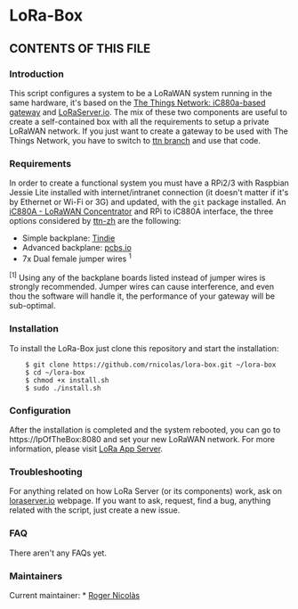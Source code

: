 # LoRa-Box
## CONTENTS OF THIS FILE
### Introduction

This script configures a system to be a LoRaWAN system running in the same hardware, it's based on the [The Things Network: iC880a-based gateway](https://github.com/ttn-zh/ic880a-gateway/) and [LoRaServer.io](https://www.loraserver.io). The mix of these two components are useful to create a self-contained box with all the requirements to setup a private LoRaWAN network. If you just want to create a gateway to be used with The Things Network, you have to switch to [ttn branch](https://github.com/rnicolas/lora-box/tree/ttn) and use that code.

### Requirements

In order to create a functional system you must have a RPi2/3 with Raspbian Jessie Lite installed with internet/intranet connection (it doesn't matter if it's by Ethernet or Wi-Fi or 3G) and updated, with the `git` package installed. An [iC880A - LoRaWAN Concentrator](https://wireless-solutions.de/products/radiomodules/ic880a.html) and RPi to iC880A interface, the three options considered by [ttn-zh](https://github.com/ttn-zh) are the following:

* Simple backplane: [Tindie](https://www.tindie.com/products/gnz/imst-ic880a-lorawan-backplane/)
* Advanced backplane: [pcbs.io](https://pcbs.io/share/zvoQ4)
* 7x Dual female jumper wires <sup>1</sup>

<sup>[1]</sup> Using any of the backplane boards listed instead of jumper wires is strongly recommended. Jumper wires can cause interference, and even thou the software will handle it, the performance of your gateway will be sub-optimal.

### Installation

To install the LoRa-Box just clone this repository and start the installation:

		$ git clone https://github.com/rnicolas/lora-box.git ~/lora-box
		$ cd ~/lora-box
		$ chmod +x install.sh
		$ sudo ./install.sh

### Configuration

After the installation is completed and the system rebooted, you can go to https://IpOfTheBox:8080 and set your new LoRaWAN network. For more information, please visit [LoRa App Server](https://docs.loraserver.io/lora-app-server/).

### Troubleshooting

For anything related on how LoRa Server (or its components) work, ask on [loraserver.io](https://www.loraserver.io) webpage. If you want to ask, request, find a bug, anything related with the script, just create a new issue.

### FAQ

There aren't any FAQs yet.

### Maintainers

Current maintainer:
	* [Roger Nicolàs](https://github.com/rnicolas/)
